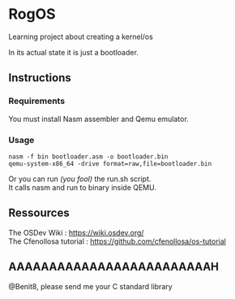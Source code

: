 # RogOS
Learning project about creating a kernel/os

In its actual state it is just a bootloader.

## Instructions
### Requirements
You must install Nasm assembler and Qemu emulator.
### Usage
```
nasm -f bin bootloader.asm -o bootloader.bin
qemu-system-x86_64 -drive format=raw,file=bootloader.bin
```
Or you can run *(you fool)* the run.sh script. \
It calls nasm and run to binary inside QEMU.

## Ressources
The OSDev Wiki : https://wiki.osdev.org/ \
The Cfenollosa tutorial : https://github.com/cfenollosa/os-tutorial

## AAAAAAAAAAAAAAAAAAAAAAAAAH
@Benit8, please send me your C standard library